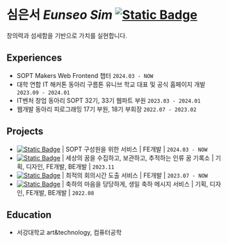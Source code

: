# 심은서 *Eunseo Sim* <a href="https://love2luck.vercel.app/"><img alt="Static Badge" src="https://img.shields.io/badge/%EB%B0%A9%EB%AA%85%EB%A1%9D%EC%9D%84_%EB%82%A8%EA%B2%A8%EB%B3%B4%EC%84%B8%EC%9A%94-green?style=for-the-badge&logo=stackexchange&logoColor=%23fff"></a>
창의력과 섬세함을 기반으로 가치를 실현합니다.


</a>

## Experiences
- SOPT Makers Web Frontend 챕터 `2024.03 - NOW`
- 대학 연합 IT 해커톤 동아리 구름톤 유니브 학교 대표 및 공식 홈페이지 개발 `2023.09 - 2024.01`
- IT벤처 창업 동아리 SOPT 32기, 33기 웹파트 부원 `2023.03 - 2024.01`
- 웹개발 동아리 피로그래밍 17기 부원, 18기 부회장 `2022.07 - 2023.02`

## Projects
- <a href="https://github.com/sopt-makers/sopt-playground-frontend"><img alt="Static Badge" src="https://img.shields.io/badge/SOPT_Playground-gray?style=flat-square"></a> | SOPT 구성원을 위한 서비스 | FE개발 | `2024.03 - NOW`
- <a href="https://github.com/simeunseo/WHERE_IS_POLAR"><img alt="Static Badge" src="https://img.shields.io/badge/WHERE_IS_POLAR-gray?style=flat-square"></a> | 세상의 꿈을 수집하고, 보관하고, 추적하는 인류 꿈 기록소 | 기획, 디자인, FE개발, BE개발 | `2023.11`
- <a href="https://github.com/ASAP-as-soon-as-possible/ASAP_Client"><img alt="Static Badge" src="https://img.shields.io/badge/ASAP-gray?style=flat-square"></a> | 최적의 회의시간 도출 서비스 | FE개발 | `2023.07 - NOW`
- <a href="https://github.com/Piro17-Project-Birthday/Piro17-Project-Birthday"><img alt="Static Badge" src="https://img.shields.io/badge/%EC%B6%94%EC%B9%B4%ED%8F%AC%EC%B9%B4-gray?style=flat-square"></a> | 축하의 마음을 당당하게, 생일 축하 메시지 서비스 | 기획, 디자인, FE개발, BE개발 | `2022.08`

## Education
- 서강대학교 art&technology, 컴퓨터공학
